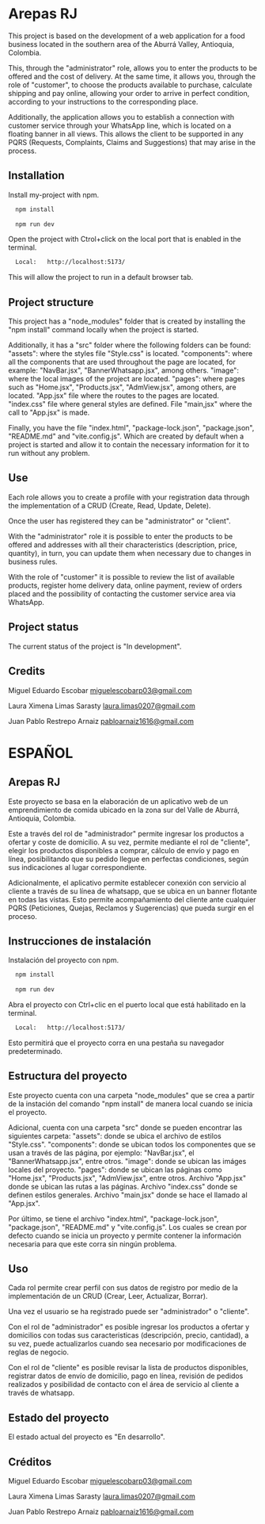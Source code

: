 
# Arepas RJ

This project is based on the development of a web application for a food business located in the southern area of the Aburrá Valley, Antioquia, Colombia.
 
This, through the "administrator" role, allows you to enter the products to be offered and the cost of delivery. At the same time, it allows you, through the role of "customer", to choose the products available to purchase, calculate shipping and pay online, allowing your order to arrive in perfect condition, according to your instructions to the corresponding place.

Additionally, the application allows you to establish a connection with customer service through your WhatsApp line, which is located on a floating banner in all views. This allows the client to be supported in any PQRS (Requests, Complaints, Claims and Suggestions) that may arise in the process.

## Installation

Install my-project with npm.

```bash
  npm install 
  
  npm run dev
```
Open the project with Ctrol+click on the local port that is enabled in the terminal.   

```bash
  Local:   http://localhost:5173/
```
This will allow the project to run in a default browser tab.
## Project structure

This project has a "node_modules" folder that is created by installing the "npm install" command locally when the project is started.

Additionally, it has a "src" folder where the following folders can be found:
"assets": where the styles file "Style.css" is located.
"components": where all the components that are used throughout the page are located, for example: "NavBar.jsx", "BannerWhatsapp.jsx", among others.
"image": where the local images of the project are located.
"pages": where pages such as "Home.jsx", "Products.jsx", "AdmView.jsx", among others, are located.
"App.jsx" file where the routes to the pages are located.
"index.css" file where general styles are defined.
File "main,jsx" where the call to "App.jsx" is made.

Finally, you have the file "index.html", "package-lock.json", "package.json", "README.md" and "vite.config.js". Which are created by default when a project is started and allow it to contain the necessary information for it to run without any problem.
## Use

Each role allows you to create a profile with your registration data through the implementation of a CRUD (Create, Read, Update, Delete).

Once the user has registered they can be "administrator" or "client".

With the "administrator" role it is possible to enter the products to be offered and addresses with all their characteristics (description, price, quantity), in turn, you can update them when necessary due to changes in business rules.

With the role of "customer" it is possible to review the list of available products, register home delivery data, online payment, review of orders placed and the possibility of contacting the customer service area via WhatsApp.
## Project status

The current status of the project is "In development".
## Credits

Miguel Eduardo Escobar
miguelescobarp03@gmail.com

Laura Ximena Limas Sarasty
laura.limas0207@gmail.com

Juan Pablo Restrepo Arnaiz
pabloarnaiz1616@gmail.com

# ESPAÑOL
## Arepas RJ

Este proyecto se basa en la elaboración de un aplicativo web de un emprendimiento de comida ubicado en la zona sur del Valle de Aburrá, Antioquia, Colombia.
 
Este a través del rol de "administrador" permite ingresar los productos a ofertar y coste de domicilio. A su vez, permite mediante el rol de "cliente", elegir los productos disponibles a comprar, cálculo de envío y pago en línea, posibilitando que su pedido llegue en perfectas condiciones, según sus indicaciones al lugar correspondiente. 

Adicionalmente, el aplicativo permite establecer conexión con servicio al cliente a través de su línea de whatsapp, que se ubica en un banner flotante en todas las vistas. Esto permite acompañamiento del cliente ante cualquier PQRS (Peticiones, Quejas, Reclamos y Sugerencias) que pueda surgir en el proceso. 

## Instrucciones de instalación

Instalación del proyecto con npm.

```bash
  npm install 
  
  npm run dev
```
Abra el proyecto con Ctrl+clic en el puerto local que está habilitado en la terminal.    

```bash
  Local:   http://localhost:5173/
```
Esto permitirá que el proyecto corra en una pestaña su navegador predeterminado.
## Estructura del proyecto

Este proyecto cuenta con una carpeta "node_modules" que se crea a partir de la instación del comando "npm install" de manera local cuando se inicia el proyecto. 

Adicional, cuenta con una carpeta "src" donde se pueden encontrar las siguientes  carpeta:
"assets": donde se ubica el archivo de estilos "Style.css".
"components": donde se ubican todos los componentes que se usan a través de las página, por ejemplo: "NavBar.jsx", el "BannerWhatsapp.jsx", entre otros. 
"image": donde se ubican las imáges locales del proyecto. 
"pages": donde se ubican las páginas como "Home.jsx", "Products.jsx", "AdmView.jsx", entre otros. 
Archivo "App.jsx" donde se ubican las rutas a las páginas.
Archivo "index.css" donde se definen estilos generales.
Archivo "main,jsx" donde se hace el llamado al "App.jsx". 

Por último, se tiene el archivo "index.html", "package-lock.json", "package.json", "README.md" y "vite.config.js". Los cuales se crean por defecto cuando se inicia un proyecto y permite contener la información necesaria para que este corra sin ningún problema.  

## Uso


Cada rol permite crear perfil con sus datos de registro por medio de la implementación de un CRUD (Crear, Leer, Actualizar, Borrar). 

Una vez el usuario se ha registrado puede ser "administrador" o "cliente".

Con el rol de "administrador" es posible ingresar los productos a ofertar y domicilios con todas sus caracteristicas (descripción, precio, cantidad), a su vez, puede actualizarlos cuando sea necesario por modificaciones de reglas de negocio. 

Con el rol de "cliente" es posible revisar la lista de productos disponibles, registrar datos de envío de domicilio, pago en línea, revisión de pedidos realizados y posibilidad de contacto con el área de servicio al cliente a través de whatsapp.

## Estado del proyecto

El estado actual del proyecto es "En desarrollo". 
## Créditos

Miguel Eduardo Escobar
miguelescobarp03@gmail.com

Laura Ximena Limas Sarasty
laura.limas0207@gmail.com

Juan Pablo Restrepo Arnaiz
pabloarnaiz1616@gmail.com
